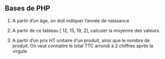 
## Bases de PHP

1. A partir d’un âge, on doit indiquer l’année de
   naissance
   

2. A partir de ce tableau [ 12, 15, 19, 2], calculer la
   moyenne des valeurs.
   

3. A partir d’un prix HT unitaire d’un produit, ainsi
   que le nombre de produit. On veut connaitre le
   total TTC arrondi à 2 chiffres après la virgule.